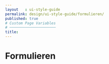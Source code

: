 ```yaml
---
layout   : ui-style-guide
permalink: design/ui-style-guide/formulieren/
published: true
# Custom Page Variables
# ─────────────────────
title:
---
```


<h1>Formulieren</h1>
<div class="container">


</div>